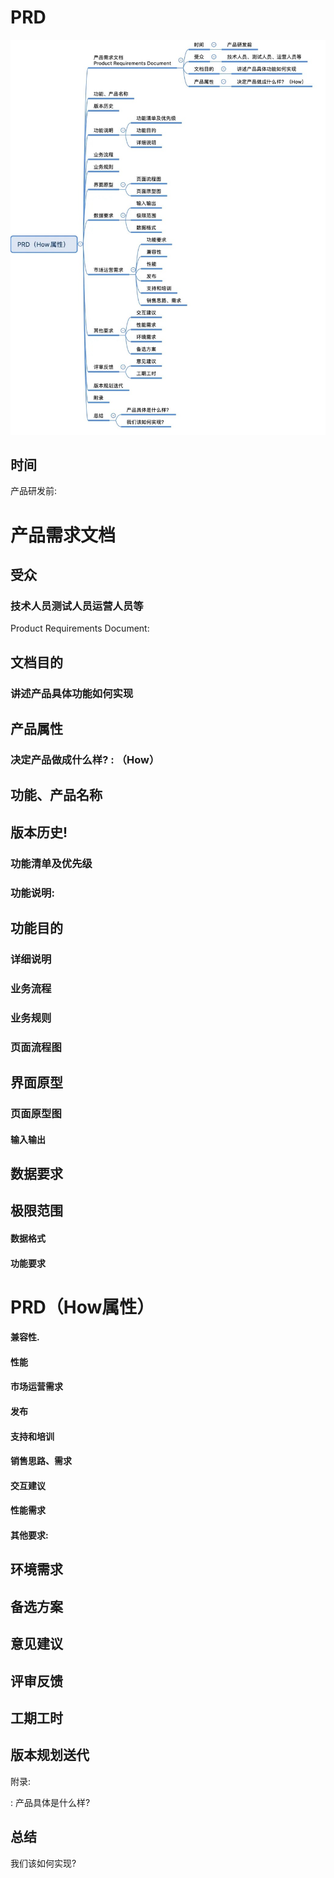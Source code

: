 # PRD

![原始图片](test%20file/PRD.jpg)

## 时间

产品研发前:

# 产品需求文档

## 受众

### 技术人员测试人员运营人员等

Product Requirements Document:

## 文档目的

### 讲述产品具体功能如何实现

## 产品属性

### 决定产品做成什么样? : （How）

## 功能、产品名称

## 版本历史!

### 功能清单及优先级

### 功能说明:

## 功能目的

### 详细说明

### 业务流程

### 业务规则

### 页面流程图

## 界面原型

### 页面原型图

#### 输入输出

## 数据要求

## 极限范围

#### 数据格式

#### 功能要求

# PRD（How属性）

#### 兼容性.

#### 性能

#### 市场运营需求

#### 发布

#### 支持和培训

#### 销售思路、需求

#### 交互建议

#### 性能需求

#### 其他要求:

## 环境需求

## 备选方案

## 意见建议

## 评审反馈

## 工期工时

## 版本规划送代

附录:

: 产品具体是什么样?

## 总结

我们该如何实现?